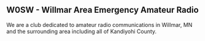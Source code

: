 ## W0SW - Willmar Area Emergency Amateur Radio

We are a club dedicated to amateur radio communications in Willmar, MN and the surrounding area including all of Kandiyohi County.
